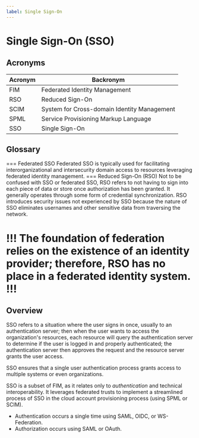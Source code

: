 ```yaml
---
label: Single Sign-On
---
```


# Single Sign-On (SSO)

## Acronyms

| Acronym | Backronym |
| - | - |
| FIM | Federated Identity Management |
| RSO | Reduced Sign-On |
| SCIM | System for Cross-domain Identity Management |
| SPML | Service Provisioning Markup Language |
| SSO | Single Sign-On |

## Glossary

=== Federated SSO
Federated SSO is typically used for facilitating interorganizational and intersecurity domain access to resources leveraging federated identity management.
=== Reduced Sign-On (RSO)
Not to be confused with SSO or federated SSO, RSO refers to not having to sign into each piece of data or store once authorization has been granted. It generally operates through some form of credential synchronization. RSO introduces security issues not experienced by SSO because the nature of SSO eliminates usernames and other sensitive data from traversing the network.

!!!
The foundation of federation relies on the existence of an identity provider; therefore, RSO has no place in a federated identity system.
!!!
===

## Overview

SSO refers to a situation where the user signs in once, usually to an authentication server; then when the user wants to access the organization's resources, each resource will query the authentication server to determine if the user is logged in and properly authenticated; the authentication server then approves the request and the resource server grants the user access.

SSO ensures that a single user authentication process grants access to multiple systems or even organizations.

SSO is a subset of FIM, as it relates only to *authentication* and technical interoperability. It leverages federated trusts to implement a streamlined process of SSO in the cloud account provisioning process (using SPML or SCIM).

- Authentication occurs a single time using SAML, OIDC, or WS-Federation.
- Authorization occurs using SAML or OAuth.

